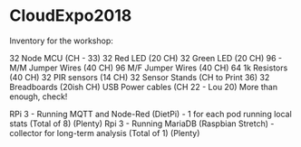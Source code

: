 # CloudExpo2018

Inventory for the workshop:

32 Node MCU (CH - 33)
32 Red LED (20 CH)
32 Green LED (20 CH)
96 - M/M Jumper Wires (40 CH)
96 M/F Jumper Wires (40 CH)
64 1k Resistors (40 CH)
32 PIR sensors (14 CH)
32 Sensor Stands (CH to Print 36)
32 Breadboards (20ish CH)
USB Power cables (CH 22 - Lou 20) More than enough, check!

RPi 3 - Running MQTT and Node-Red (DietPi) - 1 for each pod running local stats (Total of 8) (Plenty)
Rpi 3 - Running MariaDB (Raspbian Stretch) - collector for long-term analysis (Total of 1) (Plenty)
